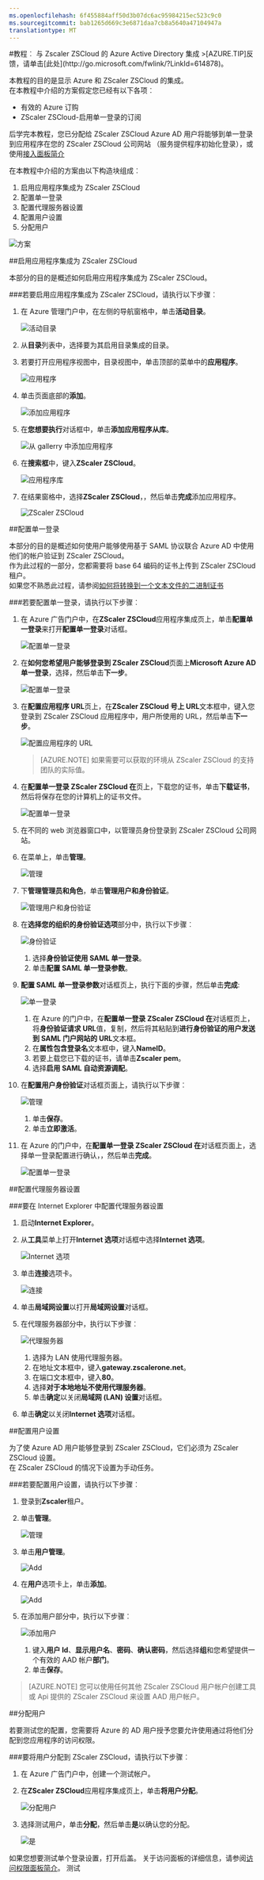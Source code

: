 ```yaml
---
ms.openlocfilehash: 6f455884aff50d3b07dc6ac95984215ec523c9c0
ms.sourcegitcommit: bab1265d669c3e6871daa7cb8a5640a47104947a
translationtype: MT
---
```

<properties pageTitle="教程︰ Azure Active Directory 集成与 Zscaler ZSCloud |Microsoft Azure" description="了解如何使用 Zscaler ZSCloud Azure Active Directory 以启用单一登录、 自动化资源调配，和更多。" services="active-directory" authors="MarkusVi"  documentationCenter="na" manager="stevenpo"/>
<tags ms.service="active-directory" ms.devlang="na" ms.topic="article" ms.tgt_pltfrm="na" ms.workload="identity" ms.date="08/01/2015" ms.author="markvi" />
#教程︰ 与 Zscaler ZSCloud 的 Azure Active Directory 集成
>[AZURE.TIP]反馈，请单击[此处](http://go.microsoft.com/fwlink/?LinkId=614878)。
  
本教程的目的是显示 Azure 和 ZScaler ZSCloud 的集成。  
在本教程中介绍的方案假定您已经有以下各项︰

-   有效的 Azure 订购
-   ZScaler ZSCloud-启用单一登录的订阅
  
后学完本教程，您已分配给 ZScaler ZSCloud Azure AD 用户将能够到单一登录到应用程序在您的 ZScaler ZSCloud 公司网站 （服务提供程序初始化登录），或使用[接入面板简介](https://msdn.microsoft.com/library/dn308586)
  
在本教程中介绍的方案由以下构造块组成︰

1.  启用应用程序集成为 ZScaler ZSCloud
2.  配置单一登录
3.  配置代理服务器设置
4.  配置用户设置
5.  分配用户

![方案](./media/active-directory-saas-zscaler-zscloud-tutorial/IC800275.png "Scenario")

##启用应用程序集成为 ZScaler ZSCloud
  
本部分的目的是概述如何启用应用程序集成为 ZScaler ZSCloud。

###若要启用应用程序集成为 ZScaler ZSCloud，请执行以下步骤︰

1.  在 Azure 管理门户中，在左侧的导航窗格中，单击**活动目录**。

    ![活动目录](./media/active-directory-saas-zscaler-zscloud-tutorial/IC700993.png "Active Directory")

2.  从**目录**列表中，选择要为其启用目录集成的目录。

3.  若要打开应用程序视图中，目录视图中，单击顶部的菜单中的**应用程序**。

    ![应用程序](./media/active-directory-saas-zscaler-zscloud-tutorial/IC700994.png "Applications")

4.  单击页面底部的**添加**。

    ![添加应用程序](./media/active-directory-saas-zscaler-zscloud-tutorial/IC749321.png "Add application")

5.  在**您想要执行**对话框中，单击**添加应用程序从库**。

    ![从 gallerry 中添加应用程序](./media/active-directory-saas-zscaler-zscloud-tutorial/IC749322.png "Add an application from gallerry")

6.  在**搜索框**中，键入**ZScaler ZSCloud**。

    ![应用程序库](./media/active-directory-saas-zscaler-zscloud-tutorial/IC800276.png "Application Gallery")

7.  在结果窗格中，选择**ZScaler ZSCloud**，，然后单击**完成**添加应用程序。

    ![ZScaler ZSCloud](./media/active-directory-saas-zscaler-zscloud-tutorial/IC800277.png "ZScaler ZSCloud")

##配置单一登录
  
本部分的目的是概述如何使用户能够使用基于 SAML 协议联合 Azure AD 中使用他们的帐户验证到 ZScaler ZSCloud。  
作为此过程的一部分，您都需要将 base 64 编码的证书上传到 ZScaler ZSCloud 租户。  
如果您不熟悉此过程，请参阅[如何将转换到一个文本文件的二进制证书](http://youtu.be/PlgrzUZ-Y1o)

###若要配置单一登录，请执行以下步骤︰

1.  在 Azure 广告门户中，在**ZScaler ZSCloud**应用程序集成页上，单击**配置单一登录**来打开**配置单一登录**对话框。

    ![配置单一登录](./media/active-directory-saas-zscaler-zscloud-tutorial/IC800278.png "Configure Single Sign-On")

2.  在**如何您希望用户能够登录到 ZScaler ZSCloud**页面上**Microsoft Azure AD 单一登录**，选择，然后单击**下一步**。

    ![配置单一登录](./media/active-directory-saas-zscaler-zscloud-tutorial/IC800279.png "Configure Single Sign-On")

3.  在**配置应用程序 URL**页上，在**ZScaler ZSCloud 号上 URL**文本框中，键入您登录到 ZScaler ZSCloud 应用程序中，用户所使用的 URL，然后单击**下一步**。

    ![配置应用程序的 URL](./media/active-directory-saas-zscaler-zscloud-tutorial/IC800280.png "Configure App URL")

    >[AZURE.NOTE] 如果需要可以获取的环境从 ZScaler ZSCloud 的支持团队的实际值。

4.  在**配置单一登录 ZScaler ZSCloud 在**页上，下载您的证书，单击**下载证书**，然后将保存在您的计算机上的证书文件。

    ![配置单一登录](./media/active-directory-saas-zscaler-zscloud-tutorial/IC800281.png "Configure Single Sign-On")

5.  在不同的 web 浏览器窗口中，以管理员身份登录到 ZScaler ZSCloud 公司网站。

6.  在菜单上，单击**管理**。

    ![管理](./media/active-directory-saas-zscaler-zscloud-tutorial/IC800206.png "Administration")

7.  下**管理管理员和角色**，单击**管理用户和身份验证**。

    ![管理用户和身份验证](./media/active-directory-saas-zscaler-zscloud-tutorial/IC800207.png "Manage Users & Authentication")

8.  在**选择您的组织的身份验证选项**部分中，执行以下步骤︰

    ![身份验证](./media/active-directory-saas-zscaler-zscloud-tutorial/IC800208.png "Authentication")

    1.  选择**身份验证使用 SAML 单一登录**。
    2.  单击**配置 SAML 单一登录参数**。

9.  **配置 SAML 单一登录参数**对话框页上，执行下面的步骤，然后单击**完成**:

    ![单一登录](./media/active-directory-saas-zscaler-zscloud-tutorial/IC800209.png "Single Sign-On")

    1.  在 Azure 的门户中，在**配置单一登录 ZScaler ZSCloud 在**对话框页上，将**身份验证请求 URL**值，复制，然后将其粘贴到**进行身份验证的用户发送到 SAML 门户网站的 URL**文本框。
    2.  在**属性包含登录名**文本框中，键入**NameID**。
    3.  若要上载您已下载的证书，请单击**Zscaler pem**。
    4.  选择**启用 SAML 自动资源调配**。

10. 在**配置用户身份验证**对话框页面上，请执行以下步骤︰

    ![管理](./media/active-directory-saas-zscaler-zscloud-tutorial/IC800210.png "Administration")

    1.  单击**保存**。
    2.  单击**立即激活**。

11. 在 Azure 的门户中，在**配置单一登录 ZScaler ZSCloud 在**对话框页面上，选择单一登录配置进行确认，，然后单击**完成**。

    ![配置单一登录](./media/active-directory-saas-zscaler-zscloud-tutorial/IC800282.png "Configure Single Sign-On")

##配置代理服务器设置

###要在 Internet Explorer 中配置代理服务器设置

1.  启动**Internet Explorer**。

2.  从**工具**菜单上打开**Internet 选项**对话框中选择**Internet 选项**。

    ![Internet 选项](./media/active-directory-saas-zscaler-zscloud-tutorial/IC769492.png "Internet Options")

3.  单击**连接**选项卡。

    ![连接](./media/active-directory-saas-zscaler-zscloud-tutorial/IC769493.png "Connections")

4.  单击**局域网设置**以打开**局域网设置**对话框。

5.  在代理服务器部分中，执行以下步骤︰

    ![代理服务器](./media/active-directory-saas-zscaler-zscloud-tutorial/IC769494.png "Proxy server")

    1.  选择为 LAN 使用代理服务器。
    2.  在地址文本框中，键入**gateway.zscalerone.net**。
    3.  在端口文本框中，键入**80**。
    4.  选择**对于本地地址不使用代理服务器**。
    5.  单击**确定**以关闭**局域网 (LAN) 设置**对话框。

6.  单击**确定**以关闭**Internet 选项**对话框。

##配置用户设置
  
为了使 Azure AD 用户能够登录到 ZScaler ZSCloud，它们必须为 ZScaler ZSCloud 设置。  
在 ZScaler ZSCloud 的情况下设置为手动任务。

###若要配置用户设置，请执行以下步骤︰

1.  登录到**Zscaler**租户。

2.  单击**管理**。

    ![管理](./media/active-directory-saas-zscaler-zscloud-tutorial/IC781035.png "Administration")

3.  单击**用户管理**。

    ![Add](./media/active-directory-saas-zscaler-zscloud-tutorial/IC781037.png "Add")

4.  在**用户**选项卡上，单击**添加**。

    ![Add](./media/active-directory-saas-zscaler-zscloud-tutorial/IC781037.png "Add")

5.  在添加用户部分中，执行以下步骤︰

    ![添加用户](./media/active-directory-saas-zscaler-zscloud-tutorial/IC781038.png "Add User")

    1.  键入**用户 Id**、**显示用户名**、**密码**、**确认密码**，然后选择**组**和您希望提供一个有效的 AAD 帐户**部门**。
    2.  单击**保存**。

>[AZURE.NOTE] 您可以使用任何其他 ZScaler ZSCloud 用户帐户创建工具或 Api 提供的 ZScaler ZSCloud 来设置 AAD 用户帐户。

##分配用户
  
若要测试您的配置，您需要将 Azure 的 AD 用户授予您要允许使用通过将他们分配到您应用程序的访问权限。

###要将用户分配到 ZScaler ZSCloud，请执行以下步骤︰

1.  在 Azure 广告门户中，创建一个测试帐户。

2.  在**ZScaler ZSCloud**应用程序集成页上，单击**将用户分配**。

    ![分配用户](./media/active-directory-saas-zscaler-zscloud-tutorial/IC800283.png "Assign Users")

3.  选择测试用户，单击**分配**，然后单击**是**以确认您的分配。

    ![是](./media/active-directory-saas-zscaler-zscloud-tutorial/IC767830.png "Yes")
  
如果您想要测试单个登录设置，打开后盖。 关于访问面板的详细信息，请参阅[访问权限面板简介](https://msdn.microsoft.com/library/dn308586)。
测试
